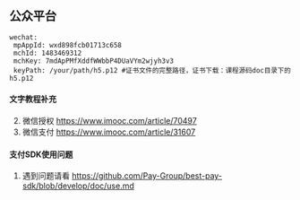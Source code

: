 ## 公众平台
```
wechat:
 mpAppId: wxd898fcb01713c658
 mchId: 1483469312
 mchKey: 7mdApPMfXddfWWbbP4DUaVYm2wjyh3v3
 keyPath: /your/path/h5.p12 #证书文件的完整路径，证书下载：课程源码doc目录下的h5.p12
```
#### 文字教程补充
2. 微信授权 https://www.imooc.com/article/70497
1. 微信支付 https://www.imooc.com/article/31607

#### 支付SDK使用问题
1. 遇到问题请看 https://github.com/Pay-Group/best-pay-sdk/blob/develop/doc/use.md